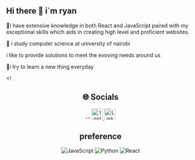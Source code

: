 ## Hi there 👋 i`m ryan


🚀I have extensive knowledge in both React and JavaScript paired with my exceptional skills which aids in creating high level and proficient websites.

🌱 i study computer science at university of nairobi


i like to provide solutions to meet the evoving needs around us

🌟i try to learn a new thing everyday


<!<h2 align="center">🌐 Socials</h2>
<div align="center">--

  <a href="https://instagram.com/ryannn.sl" target="_blank">
    <img src="https://img.shields.io/badge/Instagram-%23E4405F.svg?style=for-the-badge&logo=Instagram&logoColor=black" alt="Instagram" height="30"/>
  </a>
  <a href="https://linkedin.com/in/ryan maiyo-6739a92ba" target="_blank">
    <img src="https://img.shields.io/badge/LinkedIn-%230077B5.svg?style=for-the-badge&logo=linkedin&logoColor=black" alt="LinkedIn" height="30"/>
  </a>


<h2 align="center">preference</h2>
<div align="center">
  <img src="https://img.shields.io/badge/javascript-%23323330.svg?style=for-the-badge&logo=javascript&logoColor=%23F7DF1E" alt="JavaScript"/>
  <img src="https://img.shields.io/badge/python-3670A0?style=for-the-badge&logo=python&logoColor=ffdd54" alt="Python"/>
  <img src="https://img.shields.io/badge/react-%2320232a.svg?style=for-the-badge&logo=react&logoColor=%2361DAFB" alt="React"/>

</div>



